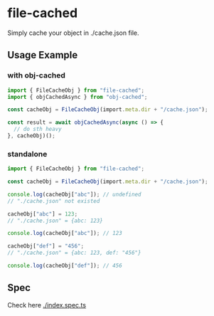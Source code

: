 # file-cached

Simply cache your object in ./cache.json file.

## Usage Example

### with obj-cached

```typescript
import { FileCacheObj } from "file-cached";
import { objCachedAsync } from "obj-cached";

const cacheObj = FileCacheObj(import.meta.dir + "/cache.json");

const result = await objCachedAsync(async () => {
  // do sth heavy
}, cacheObj)();
```

### standalone

```typescript
import { FileCacheObj } from "file-cached";

const cacheObj = FileCacheObj(import.meta.dir + "/cache.json");

console.log(cacheObj["abc"]); // undefined
// "./cache.json" not existed

cacheObj["abc"] = 123;
// "./cache.json" = {abc: 123}

console.log(cacheObj["abc"]); // 123

cacheObj["def"] = "456";
// "./cache.json" = {abc: 123, def: "456"}

console.log(cacheObj["def"]); // 456
```

## Spec

Check here [./index.spec.ts](./index.spec.ts)



